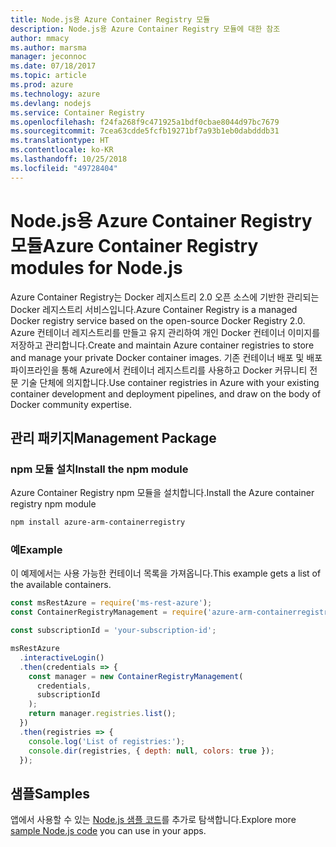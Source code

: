 ```yaml
---
title: Node.js용 Azure Container Registry 모듈
description: Node.js용 Azure Container Registry 모듈에 대한 참조
author: mmacy
ms.author: marsma
manager: jeconnoc
ms.date: 07/18/2017
ms.topic: article
ms.prod: azure
ms.technology: azure
ms.devlang: nodejs
ms.service: Container Registry
ms.openlocfilehash: f24fa268f9c471925a1bdf0cbae8044d97bc7679
ms.sourcegitcommit: 7cea63cdde5fcfb19271bf7a93b1eb0dabdddb31
ms.translationtype: HT
ms.contentlocale: ko-KR
ms.lasthandoff: 10/25/2018
ms.locfileid: "49728404"
---
```

# <a name="azure-container-registry-modules-for-nodejs"></a><span data-ttu-id="c151b-103">Node.js용 Azure Container Registry 모듈</span><span class="sxs-lookup"><span data-stu-id="c151b-103">Azure Container Registry modules for Node.js</span></span>

<span data-ttu-id="c151b-104">Azure Container Registry는 Docker 레지스트리 2.0 오픈 소스에 기반한 관리되는 Docker 레지스트리 서비스입니다.</span><span class="sxs-lookup"><span data-stu-id="c151b-104">Azure Container Registry is a managed Docker registry service based on the open-source Docker Registry 2.0.</span></span> <span data-ttu-id="c151b-105">Azure 컨테이너 레지스트리를 만들고 유지 관리하여 개인 Docker 컨테이너 이미지를 저장하고 관리합니다.</span><span class="sxs-lookup"><span data-stu-id="c151b-105">Create and maintain Azure container registries to store and manage your private Docker container images.</span></span> <span data-ttu-id="c151b-106">기존 컨테이너 배포 및 배포 파이프라인을 통해 Azure에서 컨테이너 레지스트리를 사용하고 Docker 커뮤니티 전문 기술 단체에 의지합니다.</span><span class="sxs-lookup"><span data-stu-id="c151b-106">Use container registries in Azure with your existing container development and deployment pipelines, and draw on the body of Docker community expertise.</span></span>

## <a name="management-package"></a><span data-ttu-id="c151b-107">관리 패키지</span><span class="sxs-lookup"><span data-stu-id="c151b-107">Management Package</span></span>

### <a name="install-the-npm-module"></a><span data-ttu-id="c151b-108">npm 모듈 설치</span><span class="sxs-lookup"><span data-stu-id="c151b-108">Install the npm module</span></span>

<span data-ttu-id="c151b-109">Azure Container Registry npm 모듈을 설치합니다.</span><span class="sxs-lookup"><span data-stu-id="c151b-109">Install the Azure container registry npm module</span></span>

```bash
npm install azure-arm-containerregistry
```

### <a name="example"></a><span data-ttu-id="c151b-110">예</span><span class="sxs-lookup"><span data-stu-id="c151b-110">Example</span></span>

<span data-ttu-id="c151b-111">이 예제에서는 사용 가능한 컨테이너 목록을 가져옵니다.</span><span class="sxs-lookup"><span data-stu-id="c151b-111">This example gets a list of the available containers.</span></span>

```javascript
const msRestAzure = require('ms-rest-azure');
const ContainerRegistryManagement = require('azure-arm-containerregistry');

const subscriptionId = 'your-subscription-id';

msRestAzure
  .interactiveLogin()
  .then(credentials => {
    const manager = new ContainerRegistryManagement(
      credentials,
      subscriptionId
    );
    return manager.registries.list();
  })
  .then(registries => {
    console.log('List of registries:');
    console.dir(registries, { depth: null, colors: true });
  });
```

## <a name="samples"></a><span data-ttu-id="c151b-112">샘플</span><span class="sxs-lookup"><span data-stu-id="c151b-112">Samples</span></span>

<span data-ttu-id="c151b-113">앱에서 사용할 수 있는 [Node.js 샘플 코드](https://azure.microsoft.com/resources/samples/?platform=nodejs)를 추가로 탐색합니다.</span><span class="sxs-lookup"><span data-stu-id="c151b-113">Explore more [sample Node.js code](https://azure.microsoft.com/resources/samples/?platform=nodejs) you can use in your apps.</span></span>
